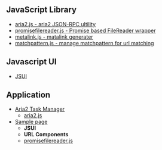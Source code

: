 ## JavaScript Library
- [aria2.js - aria2 JSON-RPC ultility](https://github.com/jc3213/aria2.js)
- [promisefilereader.js - Promise based FileReader wrapper](https://github.com/jc3213/promisefilereader.js)
- [metalink.js - matalink generater](https://github.com/jc3213/metalink.js)
- [matchpattern.js - manage matchpattern for url matching](https://jc3213.github.io/matchpattern.js/)

## Javascript UI
- [JSUI](ui/)

## Application
- [Aria2 Task Manager](https://jc3213.github.io/aria2.app/)
    - [aria2.js](https://github.com/jc3213/aria2.js)
- [Sample page](//jc3213.github.io/jslib/sample/sample.html)
    - **JSUI**
    - **URL Components**
    - [promisefilereader.js](https://github.com/jc3213/promisefilereader.js)
